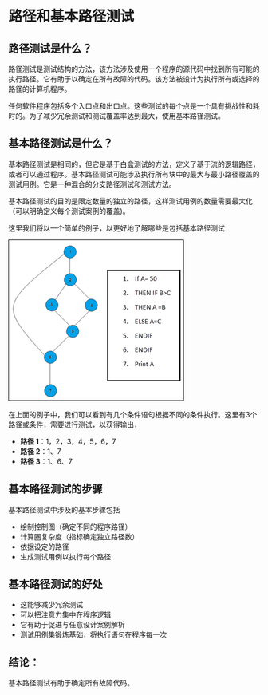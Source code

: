 # 路径和基本路径测试

## 路径测试是什么？

路径测试是测试结构的方法，该方法涉及使用一个程序的源代码中找到所有可能的执行路径。它有助于以确定在所有故障的代码。该方法被设计为执行所有或选择的路径的计算机程序。

任何软件程序包括多个入口点和出口点。这些测试的每个点是一个具有挑战性和耗时的。为了减少冗余测试和测试覆盖率达到最大，使用基本路径测试。

## 基本路径测试是什么？

基本路径测试是相同的，但它是基于白盒测试的方法，定义了基于流的逻辑路径，或者可以通过程序。基本路径测试可能涉及执行所有块中的最大与最小路径覆盖的测试用例。它是一种混合的分支路径测试和测试方法。

基本路径测试的目的是限定数量的独立的路径，这样测试用例的数量需要最大化（可以明确定义每个测试案例的覆盖)。

这里我们将以一个简单的例子，以更好地了解哪些是包括基本路径测试

![](./images/032216_1047_LearnPathBa1.png)

在上面的例子中，我们可以看到有几个条件语句根据不同的条件执行。这里有3个路径或条件，需要进行测试，以获得输出，

- **路径 1**：1，2，3，4，5，6，7
- **路径 2**：1、7
- **路径 3**：1、6、7

## 基本路径测试的步骤

基本路径测试中涉及的基本步骤包括

- 绘制控制图（确定不同的程序路径）
- 计算圈复杂度（指标确定独立路径数）
- 依据设定的路径
- 生成测试用例以执行每个路径

## 基本路径测试的好处

- 这能够减少冗余测试
- 可以把注意力集中在程序逻辑
- 它有助于促进与任意设计案例解析
- 测试用例集锻炼基础，将执行语句在程序每一次

## 结论：

基本路径测试有助于确定所有故障代码。